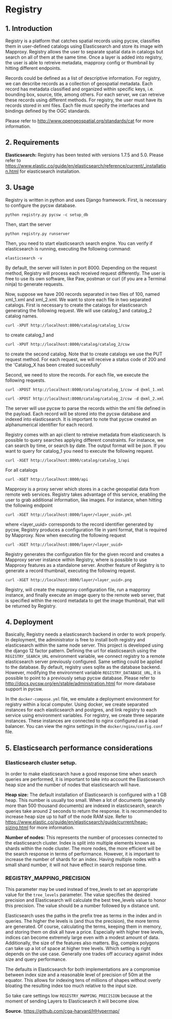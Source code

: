 # Registry

## 1. Introduction

Registry is a platform that catches spatial records using pycsw, classifies them
in user-defined catalogs using Elasticsearch and store its image with Mapproxy.
Registry allows the user to separate spatial data in catalogs but search on all
of them at the same time. Once a layer is added into registry, the user is able
to retreive metadata, mapproxy config or thumbnail by hitting different
endpoints.

Records could be defined as a list of descriptive information. For registry, we
can describe records as a collection of geospatial metadata. Each record has
metadata classified and organized within specific keys, i.e. bounding box,
source, title, among others. For each server, we can retreive these records
using different methods. For registry, the user must have its records stored in
xml files. Each file must specify the interfaces and bindings defined by the
OGC standards.

Please refer to http://www.opengeospatial.org/standards/cat for more information.

## 2. Requirements

**Elasticsearch:** Registry has been tested with versions 1.7.5 and 5.0. Please
refer to
https://www.elastic.co/guide/en/elasticsearch/reference/current/_installation.html
for elasticsearch installation.

## 3. Usage

Registry is written in python and uses Django framework. First, is necessary
to configure the pycsw database.

	python registry.py pycsw -c setup_db

Then, start the server

	python registry.py runserver

Then, you need to start elasticsearch search engine. You can verify if
elasticsearch is running, executing the following command:

	elasticsearch -v

By default, the server will listen in port 8000. Depending on the request
method, Registry will process each received request differently. The user is
free to use its own software, like Paw, postman or curl (if you are a Terminal
ninja) to generate requests.

Now, suppose we have 200 records separated in two files of 100, named xml_1.xml
and xml_2.xml. We want to store each file in two separated catalogs. First is
necessary to create the catalogs for elasticsearch generating the following
request. We will use catalog_1 and catalog_2 catalog names.

	curl -XPUT http://localhost:8000/catalog/catalog_1/csw

to create catalog_1 and

	curl -XPUT http://localhost:8000/catalog/catalog_2/csw

to create the second catalog. Note that to create catalogs we use the PUT
request method. For each request, we will receive a status code of 200 and
the 'Catalog_X has been created succesfully' 

Second, we need to store the records. For each file, we execute the following
requests.

	curl -XPOST http://localhost:8000/catalog/catalog_1/csw -d @xml_1.xml

	curl -XPOST http://localhost:8000/catalog/catalog_2/csw -d @xml_2.xml

The server will use pycsw to parse the records within the xml file defined in
the payload. Each record will be stored into the pycsw database and indexed
into elasticsearch. It is important to note that pycsw created an alphanumerical
identifier for each record.

Registry comes with an api client to retreive metadata from elasticsearch. Is
possible to query searches applying different constraints. For instance, we
can search by time, or search by date. The output format will be json. If you
want to query for catalog_1 you need to execute the following request.

	curl -XGET http://localhost:8000/catalog/catalog_1/api

For all catalogs

	curl -XGET http://localhost:8000/api

Mapproxy is a proxy server which stores in a cache geospatial data from remote
web services. Registry takes advantage of this service, enabling the user to
grab additional information, like images. For instance, when hitting the
following endpoint

	curl -XGET http://localhost:8000/layer/<layer_uuid>.yml

where <layer_uuid> corresponds to the record identifier generated by pycsw,
Registry produces a configuration file in yaml format, that is required by
Mapproxy. Now when executing the following request

	curl -XGET http://localhost:8000/layer/<layer_uuid>

Registry generates the configuration file for the given record and creates a
Mapproxy server instance within Registry, where is possible to use Mapproxy
features as a standalone server. Another feature of Registry is to generate a
record thumbnail, executing the following request.

	curl -XGET http://localhost:8000/layer/<layer_uuid>.png

Registry, will create the mapproxy configuration file, run a mapproxy instance,
and finally execute an image query to the remote web server, that is specified
within the record metadata to get the image thumbnail, that will be returned by
Registry.

## 4. Deployment

Basically, Registry needs a elasticsearch backend in order to work properly. In
deployment, the administrator is free to install both registry and elasticsearch
within the same node server. This project is developed using the django 12
factor pattern. Defining the url for elasticsearch using the
```REGISTRY_SEARCH_URL``` environment variable, we connect registry to  a remote
elasticsearch server previously configured. Same setting could be applied to the
database. By default, registry uses sqlite as the database backend. However,
modifying the environment variable ```REGISTRY_DATABASE_URL```, it is possible
to point to a previously setup pycsw database. Please refer to
http://docs.pycsw.org/en/stable/administration.html for more database support in
pycsw.

In the ```docker-compose.yml``` file, we emulate a deployment environment for
registry within a local computer. Using docker, we create separated instances
for each elasticsearch and postgres, and link registry to each service using
environment variables. For registry, we create three separate instances. These
instances are connected to nginx configured as a load balancer. You can view the
nginx settings in the ```docker/nginx/config.conf``` file.


## 5. Elasticsearch performance considerations

### Elasticsearch cluster setup.

In order to make elasticsearch have a good response time when search queries are
performed, it is important to take into account the Elasticsearch heap size and
the number of nodes that elasticsearch will have. 

**Heap size:** The default installation of Elasticsearch is configured with a
1 GB heap. This number is usually too small. When a lot of documents (generally
more than 500 thousand documents) are indexed in elasticsearch, search queries
take around 2 seconds to return the response. It is recommended to increase
heap size up to half of the node RAM size. Refer to
https://www.elastic.co/guide/en/elasticsearch/guide/current/heap-sizing.html for
more information.

**Number of nodes:** This represents the number of processes connected to the
elasticsearch cluster. Index is split into multiple elements known as shards
within the node cluster. The more nodes, the more efficient will be the search
response in terms of performance. However, it is important to increase the number
of shards for an index. Having multiple nodes with a small shard number, it will
not have effect in search response time.

### REGISTRY_MAPPING_PRECISION

This parameter may be used instead of tree_levels to set an appropriate value
for the ```tree_levels``` parameter. The value specifies the desired precision
and Elasticsearch will calculate the best tree_levels value to honor this
precision. The value should be a number followed by `m` distance unit.

Elasticsearch uses the paths in the prefix tree as terms in the index and in
queries. The higher the levels is (and thus the precision), the more terms are
generated. Of course, calculating the terms, keeping them in memory, and storing
them on disk all have a price. Especially with higher tree levels, indices can
become extremely large even with a modest amount of data. Additionally, the size
of the features also matters. Big, complex polygons can take up a lot of space
at higher tree levels. Which setting is right depends on the use case. Generally
one trades off accuracy against index size and query performance.

The defaults in Elasticsearch for both implementations are a compromise between
index size and a reasonable level of precision of 50m at the equator. This
allows for indexing tens of millions of shapes without overly bloating the
resulting index too much relative to the input size.

So take care settings low `REGISTRY_MAPPING_PRECISION` because at the moment of
sending Layers to Elasticsearch it will become slow.

**Source.** https://github.com/cga-harvard/HHypermap/
